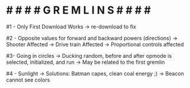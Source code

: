 # # # # #  G R E M L I N S  # # # # #


#1 - Only First Download Works
        -> re-download to fix


#2 - Opposite values for forward and backward powers (directions)
        -> Shooter Affected
        -> Drive train Affected
        -> Proportional controls affected

#3- Going in circles
        -> Ducking random, before and after opmode is selected, initialized, and run
        -> May be related to the first gremlin

#4 - Sunlight
        -> Solutions: Batman capes, clean coal energy ;)
        -> Beacon cannot see colors

